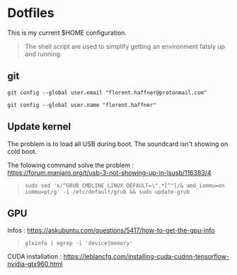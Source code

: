 # Dotfiles

This is my current $HOME configuration.

> The shell script are used to simplify getting an environment fatsly up and running.

## git

`git config --global user.email "florent.haffner@protonmail.com"`

`git config --global user.name "florent.haffner"`

## Update kernel
 
The problem is to load all USB during boot. The soundcard isn't showing on cold boot.
 
The folowing command solve the problem :  https://forum.manjaro.org/t/usb-3-not-showing-up-in-lsusb/116383/4
 
> `sudo sed 's/^GRUB_CMDLINE_LINUX_DEFAULT=\".*[^"]/& amd_iommu=on iommu=pt/g' -i /etc/default/grub && sudo update-grub`

## GPU

Infos : https://askubuntu.com/questions/5417/how-to-get-the-gpu-info

> `glxinfo | egrep -i 'device|memory'`

CUDA installation : https://leblancfg.com/installing-cuda-cudnn-tensorflow-nvidia-gtx960.html

